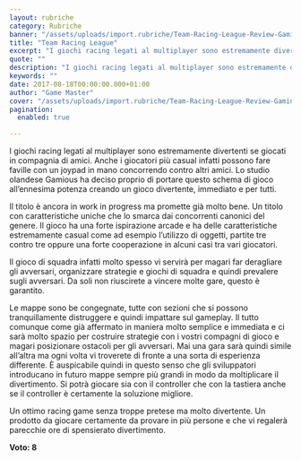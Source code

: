 ```yaml
---
layout: rubriche
category: Rubriche
banner: "/assets/uploads/import.rubriche/Team-Racing-League-Review-Gaming-Cypher-768x432-640x360.jpg"
title: "Team Racing League"
excerpt: "I giochi racing legati al multiplayer sono estremamente divertenti se giocati in compagnia di amici. Anche i giocatori più casual infatti possono fare faville con un joypad in mano concorrendo contro altri amici. Lo studio olandese Gamious ha deciso proprio di  portare questo schema di gioco all’ennesima potenza creando un gioco divertente, immediato e per [&hellip"
quote: ""
description: "I giochi racing legati al multiplayer sono estremamente divertenti se giocati in compagnia di amici. Anche i giocatori più casual infatti possono fare faville con un joypad in mano concorrendo contro altri amici. Lo studio olandese Gamious ha deciso proprio di  portare questo schema di gioco all’ennesima potenza creando un gioco divertente, immediato e per [&hellip"
keywords: ""
date: 2017-08-18T00:00:00.000+01:00
author: "Game Master"
cover: "/assets/uploads/import.rubriche/Team-Racing-League-Review-Gaming-Cypher-768x432-640x360.jpg"
pagination:
  enabled: true

---
```


  
I giochi racing legati al multiplayer sono estremamente divertenti se giocati in compagnia di amici. Anche i giocatori più casual infatti possono fare faville con un joypad in mano concorrendo contro altri amici. Lo studio olandese Gamious ha deciso proprio di portare questo schema di gioco all’ennesima potenza creando un gioco divertente, immediato e per tutti.

Il titolo è ancora in work in progress ma promette già molto bene. Un titolo con caratteristiche uniche che lo smarca dai concorrenti canonici del genere. Il gioco ha una forte ispirazione arcade e ha delle caratteristiche estremamente casual come ad esempio l’utilizzo di oggetti, partite tre contro tre oppure una forte cooperazione in alcuni casi tra vari giocatori.

Il gioco di squadra infatti molto spesso vi servirà per magari far deragliare gli avversari, organizzare strategie e giochi di squadra e quindi prevalere sugli avversari. Da soli non riuscirete a vincere molte gare, questo è garantito.

Le mappe sono be congegnate, tutte con sezioni che si possono tranquillamente distruggere e quindi impattare sul gameplay. Il tutto comunque come già affermato in maniera molto semplice e immediata e ci sarà molto spazio per costruire strategie con i vostri compagni di gioco e magari posizionare ostacoli per gli avversari. Mai una gara sarà quindi simile all’altra ma ogni volta vi troverete di fronte a una sorta di esperienza differente. È auspicabile quindi in questo senso che gli sviluppatori introducano in futuro mappe sempre più grandi in modo da moltiplicare il divertimento. Si potrà giocare sia con il controller che con la tastiera anche se il controller è certamente la soluzione migliore.

Un ottimo racing game senza troppe pretese ma molto divertente. Un prodotto da giocare certamente da provare in più persone e che vi regalerà parecchie ore di spensierato divertimento.

**Voto: 8**